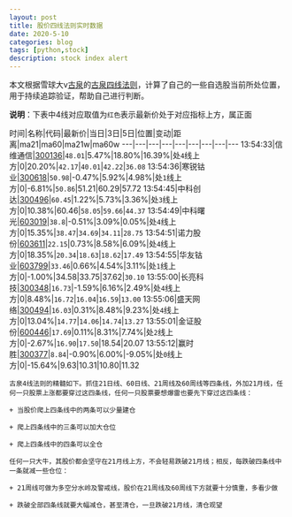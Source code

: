 ```yaml
---
layout: post
title: 股价四线法则实时数据
date: 2020-5-10
categories: blog
tags: [python,stock]
description: stock index alert
---
```



本文根据雪球大v[古泉](https://xueqiu.com/u/7148646888)的[古泉四线法则](https://xueqiu.com/7148646888/130498192)，计算了自己的一些自选股当前所处位置，用于持续追踪验证，帮助自己进行判断。

**说明**：下表中4线对应取值为`红色`表示最新价处于对应指标上方，属正面

时间|名称|代码|最新价|当日|3日|5日|位置|变动|距离|ma21|ma60|ma21w|ma60w
---|---|---|---|---|---|---|---|---
13:54:33|信维通信|[300136](https://xueqiu.com/S/SZ300136)|`48.01`|5.47%|18.80%|16.39%|处`4`线上方|0|20.20%|`42.17`|`40.01`|`42.22`|`36.08`
13:54:36|寒锐钴业|[300618](https://xueqiu.com/S/SZ300618)|`50.98`|-0.47%|5.92%|4.98%|处`1`线上方|0|-6.81%|`50.86`|51.21|60.29|57.72
13:54:45|中科创达|[300496](https://xueqiu.com/S/SZ300496)|`60.45`|1.22%|5.73%|3.36%|处`3`线上方|0|10.38%|60.46|`58.05`|`59.66`|`44.37`
13:54:49|中科曙光|[603019](https://xueqiu.com/S/SH603019)|`38.8`|-0.51%|3.09%|0.05%|处`4`线上方|0|15.35%|`38.47`|`34.69`|`34.11`|`28.75`
13:54:51|诺力股份|[603611](https://xueqiu.com/S/SH603611)|`22.15`|0.73%|8.58%|6.09%|处`4`线上方|0|18.35%|`20.34`|`18.63`|`18.62`|`17.49`
13:54:55|华友钴业|[603799](https://xueqiu.com/S/SH603799)|`33.46`|0.66%|4.54%|3.11%|处`1`线上方|0|-1.00%|34.58|33.75|37.62|`30.10`
13:55:00|长亮科技|[300348](https://xueqiu.com/S/SZ300348)|`16.73`|-1.59%|6.16%|2.49%|处`4`线上方|0|8.48%|`16.72`|`16.04`|`16.59`|`13.00`
13:55:06|盛天网络|[300494](https://xueqiu.com/S/SZ300494)|`16.03`|0.31%|8.48%|9.23%|处`4`线上方|0|13.04%|`14.77`|`14.06`|`14.74`|`13.27`
13:55:01|金证股份|[600446](https://xueqiu.com/S/SH600446)|`17.69`|0.11%|8.31%|7.74%|处`2`线上方|0|-2.67%|`16.90`|`17.50`|18.54|20.07
13:55:12|赢时胜|[300377](https://xueqiu.com/S/SZ300377)|`8.84`|-0.90%|6.00%|-9.05%|处`0`线上方|0|-15.64%|9.63|10.31|10.80|11.32

```
古泉4线法则的精髓如下。抓住21日线、60日线、21周线及60周线等四条线，外加21月线，任何一只股票上涨都要穿过这四条线，任何一只股票要想爆雷也要先下穿过这四条线：

+ 当股价爬上四条线中的两条可以少量建仓

+ 爬上四条线中的三条可以加大仓位

+ 爬上四条线中的四条可以全仓

任何一只大牛，其股价都会坚守在21月线上方，不会轻易跌破21月线；相反，每跌破四条线中一条就减一些仓位：

+ 21周线可做为多空分水岭及警戒线，股价在21周线及60周线下方就要十分慎重，多看少做

+ 跌破全部四条线就要大幅减仓，甚至清仓，一旦跌破21月线，清仓观望
```